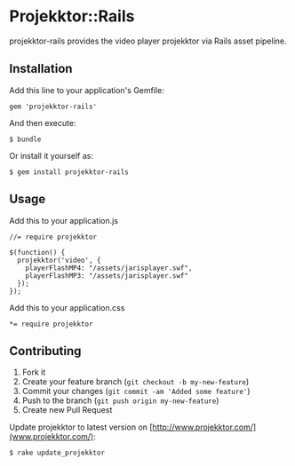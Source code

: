 # Projekktor::Rails

projekktor-rails provides the video player projekktor via Rails asset pipeline.

## Installation

Add this line to your application's Gemfile:

    gem 'projekktor-rails'

And then execute:

    $ bundle

Or install it yourself as:

    $ gem install projekktor-rails

## Usage

Add this to your application.js

    //= require projekktor

    $(function() {
      projekktor('video', {
        playerFlashMP4: "/assets/jarisplayer.swf",
        playerFlashMP3: "/assets/jarisplayer.swf"
      });
    });

Add this to your application.css

    *= require projekktor

## Contributing

1. Fork it
2. Create your feature branch (`git checkout -b my-new-feature`)
3. Commit your changes (`git commit -am 'Added some feature'`)
4. Push to the branch (`git push origin my-new-feature`)
5. Create new Pull Request


Update projekktor to latest version on [http://www.projekktor.com/](www.projekktor.com/):

    $ rake update_projekktor
